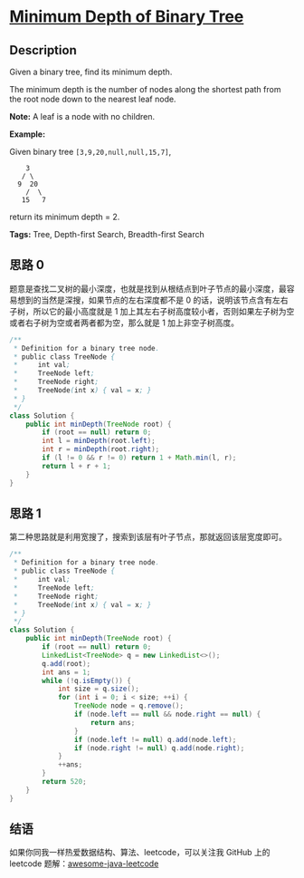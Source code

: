 # [Minimum Depth of Binary Tree][title]

## Description

Given a binary tree, find its minimum depth.

The minimum depth is the number of nodes along the shortest path from the root node down to the nearest leaf node.

**Note:** A leaf is a node with no children.

**Example:**

Given binary tree `[3,9,20,null,null,15,7]`,

```
    3
   / \
  9  20
    /  \
   15   7
```

return its minimum depth = 2.

**Tags:** Tree, Depth-first Search, Breadth-first Search


## 思路 0

题意是查找二叉树的最小深度，也就是找到从根结点到叶子节点的最小深度，最容易想到的当然是深搜，如果节点的左右深度都不是 0 的话，说明该节点含有左右子树，所以它的最小高度就是 1 加上其左右子树高度较小者，否则如果左子树为空或者右子树为空或者两者都为空，那么就是 1 加上非空子树高度。

```java
/**
 * Definition for a binary tree node.
 * public class TreeNode {
 *     int val;
 *     TreeNode left;
 *     TreeNode right;
 *     TreeNode(int x) { val = x; }
 * }
 */
class Solution {
    public int minDepth(TreeNode root) {
        if (root == null) return 0;
        int l = minDepth(root.left);
        int r = minDepth(root.right);
        if (l != 0 && r != 0) return 1 + Math.min(l, r);
        return l + r + 1;
    }
}
```

## 思路 1

第二种思路就是利用宽搜了，搜索到该层有叶子节点，那就返回该层宽度即可。

```java
/**
 * Definition for a binary tree node.
 * public class TreeNode {
 *     int val;
 *     TreeNode left;
 *     TreeNode right;
 *     TreeNode(int x) { val = x; }
 * }
 */
class Solution {
    public int minDepth(TreeNode root) {
        if (root == null) return 0;
        LinkedList<TreeNode> q = new LinkedList<>();
        q.add(root);
        int ans = 1;
        while (!q.isEmpty()) {
            int size = q.size();
            for (int i = 0; i < size; ++i) {
                TreeNode node = q.remove();
                if (node.left == null && node.right == null) {
                    return ans;
                }
                if (node.left != null) q.add(node.left);
                if (node.right != null) q.add(node.right);
            }
            ++ans;
        }
        return 520;
    }
}
```


## 结语

如果你同我一样热爱数据结构、算法、leetcode，可以关注我 GitHub 上的 leetcode 题解：[awesome-java-leetcode][ajl]



[title]: https://leetcode.com/problems/minimum-depth-of-binary-tree
[ajl]: https://github.com/Blankj/awesome-java-leetcode
